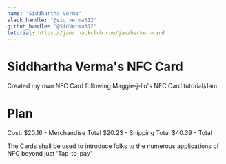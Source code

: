 ```yaml
---
name: "Siddhartha Verma"
slack_handle: "@sid_verma312"
github_handle: "@SidVerma312"
tutorial: https://jams.hackclub.com/jam/hacker-card
---
```


# Siddhartha Verma's NFC Card

Created my own NFC Card following Maggie-j-liu's NFC Card tutorial/Jam

# Plan
Cost: $20.16 - Merchandise Total
      $20.23 - Shipping Total
      $40.39 - Total

The Cards shall be used to introduce folks to the numerous applications of NFC beyond just 'Tap-to-pay'

<!-- Tell us a little bit about your design process. What were some challenges? What helped? ***Totally optional*** -->
